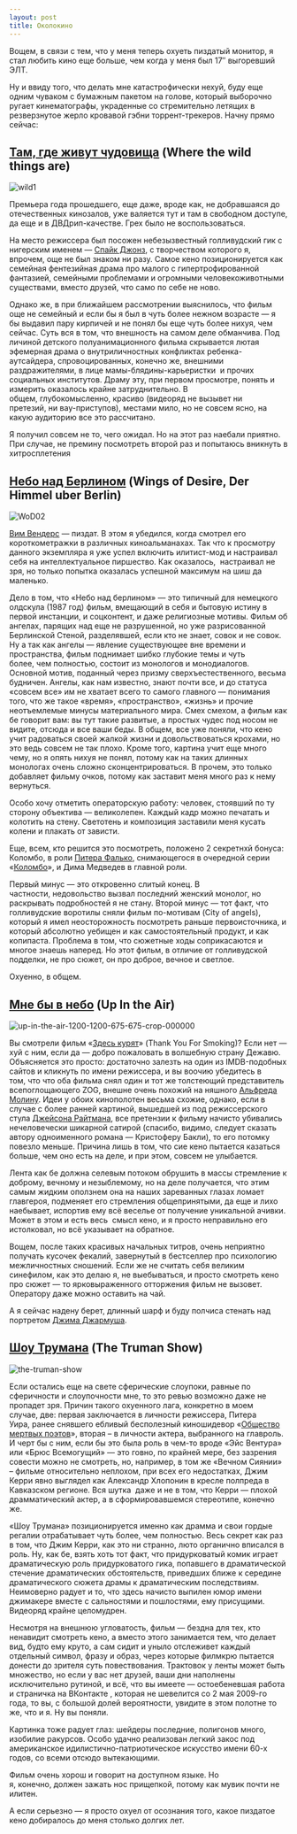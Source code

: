 ```yaml
---
layout: post
title: Околокино
---
```


Вощем, в связи с тем, что у меня теперь охуеть пиздатый монитор, я стал любить кино еще больше, чем когда у меня был 17″ выгоревший ЭЛТ.

Ну и ввиду того, что делать мне катастрофически нехуй, буду еще одним чуваком с бумажным пакетом на голове, который выборочно ругает кинематографы, украденные со стремительно летящих в резверзнутое жерло кровавой гэбни торрент-трекеров. Начну прямо сейчас:

## [Там, где живут чудовища](http://www.kinopoisk.ru/film/77418/) (Where the wild things are)

![wild1](/assets/images/2017/10/wild1.jpg)

Премьера года прошедшего, еще даже, вроде как, не добравшаяся до отечественных кинозалов, уже валяется тут и там в свободном доступе, да еще и в ДВДрип-качестве. Грех было не воспользоваться.

На место режиссера был посожен небезызвестный голливудский гик с нигерским именем —&nbsp;[Спайк Джонз](http://ru.wikipedia.org/wiki/%D0%94%D0%B6%D0%BE%D0%BD%D0%B7,_%D0%A1%D0%BF%D0%B0%D0%B9%D0%BA), с творчеством которого я, впрочем, още не был знаком ни разу. Самое кено позиционируется как семейная фентезийная драма про малого с гипертрофированной фантазией, семейными проблемами и огромными человекоживотными существами,&nbsp;вместо друзей, что само по себе не ново.

Однако же, в при ближайшем рассмотрении выяснилось, что фильм още не семейный и если бы я был в чуть более нежном возрасте — я бы выдавил пару кирпичей и не понял бы еще чуть более нихуя, чем сейчас. Суть вся в том,&nbsp;что внешность на самом деле обманчива. Под личиной детского полуанимационного фильма скрывается лютая эфемерная драма о внутриличностных конфликтах ребенка-аутсайдера,&nbsp;спровоцированных,&nbsp;конечно же,&nbsp;внешними раздражителями,&nbsp;в лице мамы-блядины-карьеристки&nbsp; и прочих социальных институтов. Драму эту, при первом просмотре, понять и измерить оказалось крайне затруднительно. В общем,&nbsp;глубокомысленно, красиво (видеоряд не вызывет ни претезий,&nbsp;ни вау-приступов),&nbsp;местами мило,&nbsp;но не совсем ясно,&nbsp;на какую аудиторию все это рассчитано.

Я получил совсем не то, чего ожидал. Но на этот раз наебали приятно. При случае, не премину посмотреть второй раз и попытаюсь вникнуть в хитросплетения

## [Небо над Берлином](http://www.kinopoisk.ru/film/8403/) (Wings of Desire, Der Himmel uber Berlin)

![WoD02](/assets/images/2017/10/WoD02.jpg)

[Вим Вендерс](http://ru.wikipedia.org/wiki/%D0%92%D0%B5%D0%BD%D0%B4%D0%B5%D1%80%D1%81,_%D0%92%D0%B8%D0%BC)&nbsp;— пиздат. В этом я убедился,&nbsp;когда смотрел его короткометражки в различных киноальманахах. Так что к просмотру данного экземпляра я уже успел включить илитист-мод и настраивал себя на интеллектуальное пиршество. Как оказалось,&nbsp; настраивал не зря,&nbsp;но только попытка оказалась успешной максимум на шиш да маленько.

Дело в том,&nbsp;что «Небо над берлином» — это типичный для немецкого олдскула (1987 год) фильм,&nbsp;вмещающий в себя и бытовую истину в первой инстанции, и соцконтент,&nbsp;и даже религиозные мотивы. Фильм об ангелах,&nbsp;парящих над еще не разрушенной,&nbsp;но уже разрисованной Берлинской Стеной,&nbsp;разделявшей,&nbsp;если кто не знает,&nbsp;совок и не совок. Ну а так как ангелы — явление существующее вне времени и пространства, фильм поднимает шибко глубокие темы и чуть более,&nbsp;чем полностью,&nbsp;состоит из монологов и монодиалогов. Основной мотив,&nbsp;поданный через призму сверхъестественного, весьма будничен. Ангелы,&nbsp;как нам известно, знают почти все, и до статуса «совсем все» им не хватает всего то самого главного — понимания того,&nbsp;что же такое «время», «пространство», «жизнь» и прочие неотъемлемые минусы материального мира. Смех смехом,&nbsp;а фильм как бе говорит вам:&nbsp;вы тут такие развитые,&nbsp;а простых чудес под носом не видите,&nbsp;отсюда и все ваши беды. В общем,&nbsp;все уже поняли,&nbsp;что кено учит радоваться своей жалкой жизни и довольствоваться крохами, но это ведь совсем не так плохо. Кроме того,&nbsp;картина учит еще много чему,&nbsp;но я опять нихуя не понял,&nbsp;потому как на таких длинных монологах очень сложно сконцентрироваться. В прочем,&nbsp;это только добавляет фильму очков,&nbsp;потому как заставит меня много раз к нему вернуться.

Особо хочу отметить операторскую работу: человек,&nbsp;стоявший по ту сторону объектива — великолепен. Каждый кадр можно печатать и колотить на стену. Светотень и композиция заставили меня кусать колени и плакать от зависти.

Еще,&nbsp;всем,&nbsp;кто решится это посмотреть,&nbsp;положено 2 секретнхй бонуса: Коломбо,&nbsp;в роли [Питера Фалько](http://ru.wikipedia.org/wiki/%D0%A4%D0%B0%D0%BB%D1%8C%D0%BA,_%D0%9F%D0%B8%D1%82%D0%B5%D1%80), снимающегося в очередной серии «[Коломбо](http://ru.wikipedia.org/wiki/%D0%9A%D0%BE%D0%BB%D0%BE%D0%BC%D0%B1%D0%BE_(%D1%82%D0%B5%D0%BB%D0%B5%D1%81%D0%B5%D1%80%D0%B8%D0%B0%D0%BB))»,&nbsp;и Дима Медведев в главной роли.

Первый минус — это откровенно слитый конец. В частности,&nbsp;недовольство вызвал последний женский монолог,&nbsp;но раскрывать подробностей я не стану. Второй минус — тот факт,&nbsp;что голливудские воротилы сняли фильм по-мотивам (City of angels), который я имел неосторожность посмотреть раньше первоисточника, и который абсолютно уебищен и как самостоятельный продукт,&nbsp;и как копипаста. Проблема в том,&nbsp;что сюжетные ходы соприкасаются и многое знаешь наперед. Но этот фильм,&nbsp;в отличие от голливудской подделки,&nbsp;не про сюжет,&nbsp;он про доброе,&nbsp;вечное и светлое.

Охуенно,&nbsp;в общем.

## [Мне бы в небо](http://www.kinopoisk.ru/film/464130/) (Up In the Air)

![up-in-the-air-1200-1200-675-675-crop-000000](/assets/images/2017/10/up-in-the-air-1200-1200-675-675-crop-000000.jpg)

Вы смотрели фильм «[Здесь курят](http://www.kinopoisk.ru/film/87477/)» (Thank You For Smoking)? Если нет — хуй с ним,&nbsp;если да — добро пожаловать в волшебную страну Дежавю. Объясняется это просто: достаточно залезть на один из IMDB-подобных сайтов и кликнуть по имени режиссера, и вы воочию убедитесь в том,&nbsp;что что оба фильма снял один и тот же толстеющий представитель всепоглощающего ZOG,&nbsp;внешне очень похожий на няшного [Альфреда Молину](http://ru.wikipedia.org/wiki/%D0%9C%D0%BE%D0%BB%D0%B8%D0%BD%D0%B0,_%D0%90%D0%BB%D1%8C%D1%84%D1%80%D0%B5%D0%B4). Идеи у обоих кинополотен весьма схожие, однако, если в случае с более ранней картиной,&nbsp;вышедшей из под режиссерского стула [Джейсона Райтмана](http://ru.wikipedia.org/wiki/%D0%A0%D0%B0%D0%B9%D1%82%D0%BC%D0%B0%D0%BD,_%D0%94%D0%B6%D0%B5%D0%B9%D1%81%D0%BE%D0%BD), все претензии к фильму начисто убивались нечеловечески шикарной сатирой (спасибо,&nbsp;видимо,&nbsp;следует сказать автору одноименного романа — Кристоферу Бакли), то его потомку повезло меньше. Причина лишь в том,&nbsp;что сие кено пытается казаться больше,&nbsp;чем оно есть на деле, и при этом, совсем не улыбается.

Лента как бе должна селевым потоком обрушить в массы стремление к доброму,&nbsp;вечному и незыблемому, но на деле получается,&nbsp;что этим самым жидким оползнем она на наших зареванных глазах ломает главгероя, подменяет его стремления общепринятыми,&nbsp;да еще и лихо наебывает,&nbsp;испортив ему всё веселье от получение уникальной ачивки. Может в этом и есть весь&nbsp; смысл кено, и я просто неправильно его истолковал,&nbsp;но всё указывает на обратное.

Вощем,&nbsp;после таких красивых начальных титров, очень неприятно получать&nbsp;кусочек фекалий, завернутый в бестселлер про психологию межличностных сношений. Если же не считать себя великим синефилом,&nbsp;как это делаю я, не выебываться, и просто смотреть кено про сюжет — то ярковыраженного отторжения фильм не вызовет. Оператору даже можно оставить на чай.

А я сейчас надену берет,&nbsp;длинный шарф и буду полчиса стенать над портретом [Джима Джармуша](http://ru.wikipedia.org/wiki/%D0%94%D0%B6%D0%B0%D1%80%D0%BC%D1%83%D1%88,_%D0%94%D0%B6%D0%B8%D0%BC).

## [Шоу Трумана](http://www.kinopoisk.ru/film/4541/) (The Truman Show)

![the-truman-show](/assets/images/2017/10/the-truman-show.jpg)

Если остались еще на свете сферические слоупоки,&nbsp;равные по сферичности и слоупочности мне, то это ревью возможно даже не пропадет зря. Причин такого охуенного лага, конкретно в моем случае,&nbsp;две: первая заключается в личности режиссера,&nbsp;Питера Уира,&nbsp;ранее&nbsp;снявшего ебливый бесполезный киношидевор «[Общество мертвых поэтов](http://ru.wikipedia.org/wiki/%D0%9E%D0%B1%D1%89%D0%B5%D1%81%D1%82%D0%B2%D0%BE_%D0%BC%D1%91%D1%80%D1%82%D0%B2%D1%8B%D1%85_%D0%BF%D0%BE%D1%8D%D1%82%D0%BE%D0%B2)»,&nbsp;вторая – в личности актера,&nbsp;выбранного на главроль. И черт бы с ним,&nbsp;если бы это была роль в чем-то вроде «Эйс Вентура» или «Брюс Всемогущий» — это говно,&nbsp;по крайней мере,&nbsp;без зазрения совести можно не смотреть,&nbsp;но,&nbsp;например,&nbsp;в том же «Вечном Сиянии» – фильме относительно неплохом, при всех его недостатках, Джим Керри явно выглядел как Александр Хлопонин в кресле полпреда в Кавказском регионе. Вся шутка&nbsp; даже и не в том,&nbsp;что Керри — плохой драмматический актер,&nbsp;а в сформировавшемся стереотипе,&nbsp;конечно же.

«Шоу Трумана» позиционируется именно как драмма и свои гордые регалии отрабатывает чуть более, чем полностью. Весь секрет как раз в том,&nbsp;что Джим Керри,&nbsp;как это ни странно, люто органично вписался в роль. Ну,&nbsp;как бе,&nbsp;взять хоть тот факт, что придурковатый комик играет драматическую роль придурковатого гика,&nbsp;попавшего в драматической стечение драматических обстоятельств,&nbsp;приведших ближе к середине драматического сюжета драмы к драматическим последствиям. Неимоверно радует и то,&nbsp;что здесь начисто выпилен юмор имени джимакере вместе с сальностями и пошлостями,&nbsp;ему присущими. Видеоряд крайне целомудрен.

Несмотря на внешнюю угловатость,&nbsp;фильм — бездна для тех,&nbsp;кто ненавидит смотреть кено,&nbsp;а вместо этого занимается тем, что делает вид,&nbsp;будто ему круто,&nbsp;а сам сидит и уныло отслеживет каждый отдельный символ, фразу и образ, через которые филмкрю пытается донести до зрителя суть повествования. Трактовок у ленты может быть множество,&nbsp;но если у вас нет друзей, ваши дни наполнены исключительно рутиной, и всё,&nbsp;что вы имеете — остоебеневшая работа и страничка на ВКонтакте , которая не шевелится со 2 мая 2009-го года,&nbsp;то вы,&nbsp;с большой долей вероятности, увидите в этом полотне то же,&nbsp;что и я. Ну вы поняли.

Картинка тоже радует глаз:&nbsp;шейдеры последние,&nbsp;полигонов много, изобилие ракурсов. Особо удачно реализован легкий закос под американское идилистично-патриотическое искусство имени 60-х годов, со всеми отсюдо вытекающими.

Фильм очень хорош и говорит на доступном языке. Но я,&nbsp;конечно,&nbsp;должен зажать нос прищепкой,&nbsp;потому как мувик почти не илитен.

А если серьезно — я просто охуел от осознания того, какое пиздатое кено добиралось до меня столько долгих лет.

